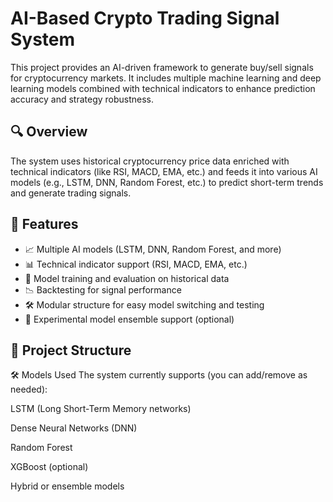 # AI-Based Crypto Trading Signal System

This project provides an AI-driven framework to generate buy/sell signals for cryptocurrency markets. It includes multiple machine learning and deep learning models combined with technical indicators to enhance prediction accuracy and strategy robustness.

## 🔍 Overview

The system uses historical cryptocurrency price data enriched with technical indicators (like RSI, MACD, EMA, etc.) and feeds it into various AI models (e.g., LSTM, DNN, Random Forest, etc.) to predict short-term trends and generate trading signals.

## 🚀 Features

- 📈 Multiple AI models (LSTM, DNN, Random Forest, and more)
- 📊 Technical indicator support (RSI, MACD, EMA, etc.)
- 🧠 Model training and evaluation on historical data
- 📉 Backtesting for signal performance
- 🛠 Modular structure for easy model switching and testing
- 🧪 Experimental model ensemble support (optional)

## 🧱 Project Structure

🛠 Models Used
The system currently supports (you can add/remove as needed):

LSTM (Long Short-Term Memory networks)

Dense Neural Networks (DNN)

Random Forest

XGBoost (optional)

Hybrid or ensemble models
